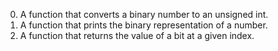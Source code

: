 0. A function that converts a binary number to an unsigned int.
1. A function that prints the binary representation of a number.
2. A function that returns the value of a bit at a given index.
